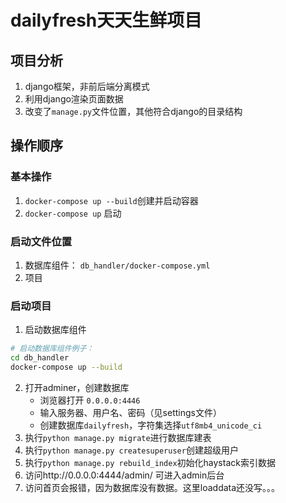 # dailyfresh天天生鲜项目
## 项目分析

1. django框架，非前后端分离模式
2. 利用django渲染页面数据
3. 改变了`manage.py`文件位置，其他符合django的目录结构


## 操作顺序
### 基本操作
1. `docker-compose up --build`创建并启动容器
2. `docker-compose up` 启动
### 启动文件位置
1. 数据库组件： `db_handler/docker-compose.yml`   
2. 项目

### 启动项目
1. 启动数据库组件 
```bash
# 启动数据库组件例子：
cd db_handler
docker-compose up --build
```
2. 打开adminer，创建数据库
    - 浏览器打开 `0.0.0.0:4446`
    - 输入服务器、用户名、密码（见settings文件）
    - 创建数据库`dailyfresh`，字符集选择`utf8mb4_unicode_ci`
3. 执行`python manage.py migrate`进行数据库建表
4. 执行`python manage.py createsuperuser`创建超级用户
5. 执行`python manage.py rebuild_index`初始化haystack索引数据
5. 访问http://0.0.0.0:4444/admin/  可进入admin后台
6. 访问首页会报错，因为数据库没有数据。这里loaddata还没写。。。